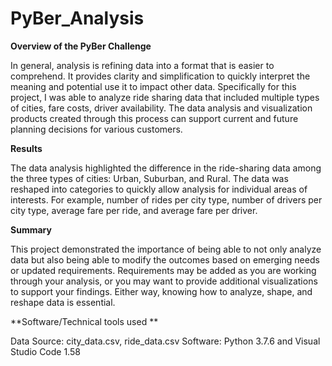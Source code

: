 # PyBer_Analysis

**Overview of the PyBer Challenge**

In general, analysis is refining data into a format that is easier to comprehend. It provides clarity and simplification to quickly interpret the meaning and potential use it to impact other data. Specifically for this project, I was able to analyze ride sharing data that included multiple types of cities, fare costs, driver availability. The data analysis and visualization products created through this process can support current and future planning decisions for various customers. 

**Results**

The data analysis highlighted the difference in the ride-sharing data among the three types of cities: Urban, Suburban, and Rural. The data was reshaped into categories to quickly allow analysis for individual areas of interests. For example, number of rides per city type, number of drivers per city type, average fare per ride, and average fare per driver. 

**Summary**

This project demonstrated the importance of being able to not only analyze data but also being able to modify the outcomes based on emerging needs or updated requirements. Requirements may be added as you are working through your analysis, or you may want to provide additional visualizations to support your findings. Either way, knowing how to analyze, shape, and reshape data is essential. 

**Software/Technical tools used **

Data Source: city_data.csv, ride_data.csv
Software: Python 3.7.6 and Visual Studio Code 1.58
